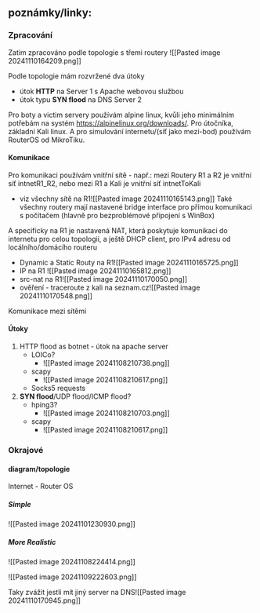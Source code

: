 ## poznámky/linky:
### Zpracování

Zatím zpracováno podle topologie s třemi routery
![[Pasted image 20241110164209.png]]

Podle topologie mám rozvržené dva útoky 
- útok **HTTP** na Server 1 s Apache webovou službou 
- útok typu **SYN flood** na DNS Server 2

Pro boty a victim servery používám alpine linux, kvůli jeho minimálním potřebám na systém https://alpinelinux.org/downloads/.
Pro útočníka, základní Kali linux.
A pro simulování internetu/(síť jako mezi-bod) používám RouterOS od MikroTiku.

#### Komunikace
Pro komunikaci používám vnitřní sítě - např.: mezi Routery R1 a R2 je vnitřní síť intnetR1_R2, nebo mezi R1 a Kali je vnitřní síť intnetToKali
- viz všechny sítě na R1![[Pasted image 20241110165143.png]]
Také všechny routery mají nastavené bridge interface pro přímou komunikaci s počítačem (hlavně pro bezproblémové připojení s WinBox)

A specificky na R1 je nastavená NAT, která poskytuje komunikaci do internetu pro celou topologii, a ještě DHCP client, pro IPv4 adresu od locálního/domácího routeru
- Dynamic a Static Routy na R1![[Pasted image 20241110165725.png]]
- IP na R1                                                           ![[Pasted image 20241110165812.png]]
- src-nat na R1![[Pasted image 20241110170050.png]]
- ověření - traceroute z kali na seznam.cz![[Pasted image 20241110170548.png]]

Komunikace mezi sítěmi 

#### Útoky
1. HTTP flood as botnet - útok na apache server
	-  LOICo?
		- ![[Pasted image 20241108210738.png]]
	- scapy
		- ![[Pasted image 20241108210617.png]]
	- Socks5 requests
1. **SYN flood**/UDP flood/ICMP flood?
	- hping3?
		- ![[Pasted image 20241108210703.png]]
	- scapy
		- ![[Pasted image 20241108210617.png]]
### Okrajové
#### diagram/topologie
Internet - Router OS
##### Simple
![[Pasted image 20241101230930.png]]
##### More Realistic
![[Pasted image 20241108224414.png]]




![[Pasted image 20241109222603.png]]

Taky zvážit jestli mít jiný server na DNS![[Pasted image 20241110170945.png]]
